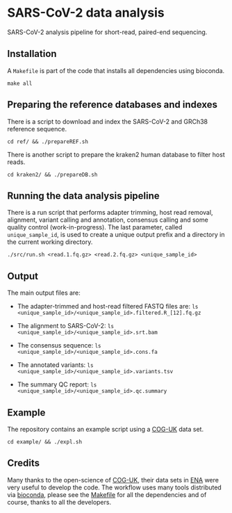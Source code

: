 # SARS-CoV-2 data analysis

SARS-CoV-2 analysis pipeline for short-read, paired-end sequencing.

## Installation

A `Makefile` is part of the code that installs all dependencies using bioconda.

`make all`

## Preparing the reference databases and indexes

There is a script to download and index the SARS-CoV-2 and GRCh38 reference sequence.

`cd ref/ && ./prepareREF.sh`

There is another script to prepare the kraken2 human database to filter host reads.

`cd kraken2/ && ./prepareDB.sh`

## Running the data analysis pipeline

There is a run script that performs adapter trimming, host read removal, alignment, variant calling and annotation, consensus calling and some quality control (work-in-progress). The last parameter, called `unique_sample_id`, is used to create a unique output prefix and a directory in the current working directory.

`./src/run.sh <read.1.fq.gz> <read.2.fq.gz> <unique_sample_id>`

## Output

The main output files are:

* The adapter-trimmed and host-read filtered FASTQ files are: `ls <unique_sample_id>/<unique_sample_id>.filtered.R_[12].fq.gz`

* The alignment to SARS-CoV-2: `ls <unique_sample_id>/<unique_sample_id>.srt.bam`

* The consensus sequence: `ls <unique_sample_id>/<unique_sample_id>.cons.fa`

* The annotated variants: `ls <unique_sample_id>/<unique_sample_id>.variants.tsv`

* The summary QC report: `ls <unique_sample_id>/<unique_sample_id>.qc.summary`


## Example

The repository contains an example script using a [COG-UK](https://www.cogconsortium.uk/) data set.

`cd example/ && ./expl.sh`

## Credits

Many thanks to the open-science of [COG-UK](https://www.cogconsortium.uk/), their data sets in [ENA](https://www.ebi.ac.uk/ena/browser/home) were very useful to develop the code. The workflow uses many tools distributed via [bioconda](https://bioconda.github.io/), please see the [Makefile](https://github.com/tobiasrausch/covid19/blob/main/Makefile) for all the dependencies and of course, thanks to all the developers.
